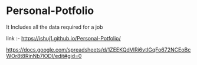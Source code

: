 # Personal-Potfolio
It Includes all the data required for a job



link :-
 https://ishuj1.github.io/Personal-Potfolio/


https://docs.google.com/spreadsheets/d/1ZEEKQdVlRi6vtIGqFo672NCEoBcWOr8t8RinNb7lODI/edit#gid=0
